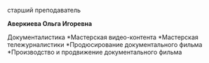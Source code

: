 старший преподаватель



**Аверкиева Ольга Игоревна**

Документалистика
	*Мастерская видео-контента
	*Мастерская тележурналистики
	*Продюсирование документального фильма
	*Производство и продвижение документального фильма